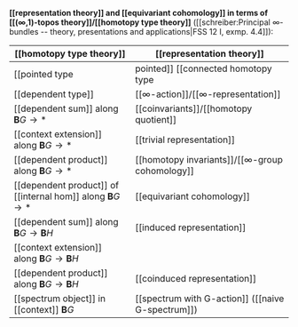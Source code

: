 
**[[representation theory]] and [[equivariant cohomology]] in terms of [[(∞,1)-topos theory]]/[[homotopy type theory]]** ([[schreiber:Principal ∞-bundles -- theory, presentations and applications|FSS 12 I, exmp. 4.4]]):

| [[homotopy type theory]] |  [[representation theory]] |
|---|---|
| [[pointed type|pointed]] [[connected homotopy type|connected]] [[context]] $\mathbf{B}G$ | [[∞-group]] $G$  |
| [[dependent type]] |  [[∞-action]]/[[∞-representation]] |
| [[dependent sum]] along $\mathbf{B}G \to \ast$ | [[coinvariants]]/[[homotopy quotient]] |
| [[context extension]] along $\mathbf{B}G \to \ast$ | [[trivial representation]] |
| [[dependent product]] along $\mathbf{B}G \to \ast$ | [[homotopy invariants]]/[[∞-group cohomology]]
| [[dependent product]] of [[internal hom]] along $\mathbf{B}G \to \ast$ | [[equivariant cohomology]]
| [[dependent sum]] along $\mathbf{B}G \to \mathbf{B}H$ | [[induced representation]] |
| [[context extension]] along $\mathbf{B}G \to \mathbf{B}H$ |  |
| [[dependent product]] along $\mathbf{B}G \to \mathbf{B}H$ | [[coinduced representation]]
| [[spectrum object]] in [[context]] $\mathbf{B}G$ | [[spectrum with G-action]] ([[naive G-spectrum]])
